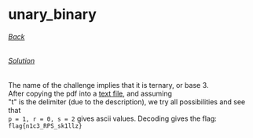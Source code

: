 # unary_binary
###### [Back](../README.md)
###### [Solution](solution.py)

The name of the challenge implies that it is ternary, or base 3.  
After copying the pdf into a [text file](text.txt), and assuming  
"t" is the delimiter (due to the description), we try all possibilities and see
that  
`p = 1, r = 0, s = 2` gives ascii values. Decoding gives the flag:
`flag{n1c3_RPS_sk1llz}`
